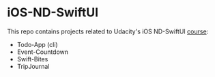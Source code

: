 # iOS-ND-SwiftUI
This repo contains projects related to Udacity's iOS ND-SwiftUI [course](https://www.udacity.com/course/ios-developer-nanodegree--nd003):
- Todo-App (cli)
- Event-Countdown
- Swift-Bites
- TripJournal
